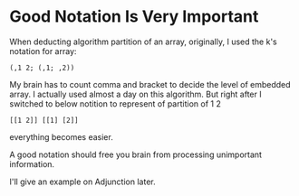 # Good Notation Is Very Important
When deducting algorithm partition of an array, originally, I used the k's notation for array:

    (,1 2; (,1; ,2))
My brain has to count comma and bracket to decide the level of embedded array. I actually used almost a day on this
algorithm. But right after I switched to below notition to represent of partition of 1 2

    [[1 2]] [[1] [2]]
everything becomes easier.

A good notation should free you brain from processing unimportant information.

I'll give an example on Adjunction later.
